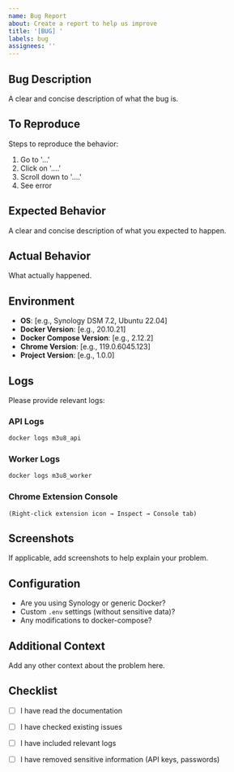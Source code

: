 ```yaml
---
name: Bug Report
about: Create a report to help us improve
title: '[BUG] '
labels: bug
assignees: ''
---
```


## Bug Description
A clear and concise description of what the bug is.

## To Reproduce
Steps to reproduce the behavior:
1. Go to '...'
2. Click on '....'
3. Scroll down to '....'
4. See error

## Expected Behavior
A clear and concise description of what you expected to happen.

## Actual Behavior
What actually happened.

## Environment
- **OS**: [e.g., Synology DSM 7.2, Ubuntu 22.04]
- **Docker Version**: [e.g., 20.10.21]
- **Docker Compose Version**: [e.g., 2.12.2]
- **Chrome Version**: [e.g., 119.0.6045.123]
- **Project Version**: [e.g., 1.0.0]

## Logs
Please provide relevant logs:

### API Logs
```bash
docker logs m3u8_api
```

### Worker Logs
```bash
docker logs m3u8_worker
```

### Chrome Extension Console
```
(Right-click extension icon → Inspect → Console tab)
```

## Screenshots
If applicable, add screenshots to help explain your problem.

## Configuration
- Are you using Synology or generic Docker?
- Custom `.env` settings (without sensitive data)?
- Any modifications to docker-compose?

## Additional Context
Add any other context about the problem here.

## Checklist
- [ ] I have read the documentation
- [ ] I have checked existing issues
- [ ] I have included relevant logs
- [ ] I have removed sensitive information (API keys, passwords)

